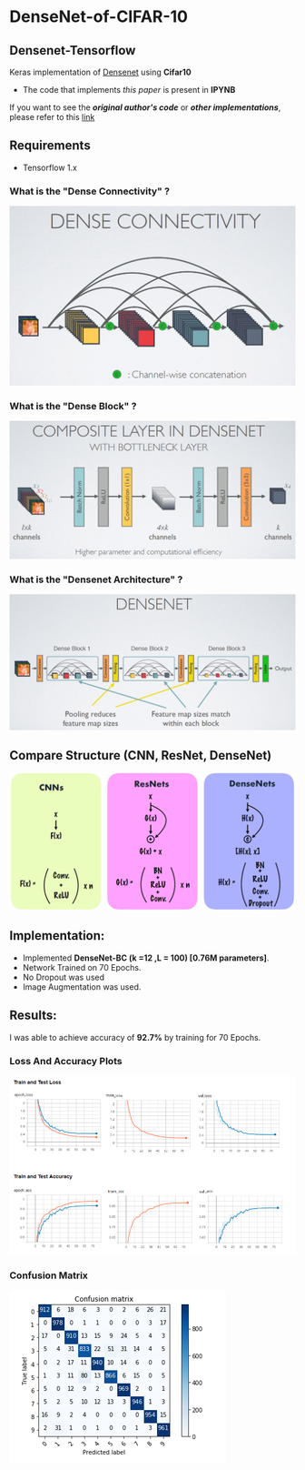 # DenseNet-of-CIFAR-10

## Densenet-Tensorflow
Keras implementation of [Densenet](https://arxiv.org/pdf/1608.06993v3.pdf) using **Cifar10**
* The code that implements *this paper* is present in **IPYNB**


If you want to see the ***original author's code*** or ***other implementations***, please refer to this [link](https://github.com/liuzhuang13/DenseNet)

## Requirements
* Tensorflow 1.x


### What is the "Dense Connectivity" ?
![Dense_connectivity](./assests/densenet.JPG)

### What is the "Dense Block" ?
![Dense_block](./assests/Denseblock.JPG)

### What is the "Densenet Architecture" ?
![Dense_Architecture](./assests/densenet_Archi.JPG)

## Compare Structure (CNN, ResNet, DenseNet)
![compare](./assests/compare.JPG)


## Implementation:
* Implemented **DenseNet-BC (k =12 ,L = 100) [0.76M parameters]**. 
* Network Trained on 70 Epochs.
* No Dropout was used
* Image Augmentation was used.

## Results:
I was able to achieve accuracy of **92.7%** by training for 70 Epochs.

### Loss And Accuracy Plots
![Loss and Accuracy](./loss_acc.PNG)
### Confusion Matrix
![Confusion](./cf.PNG)
